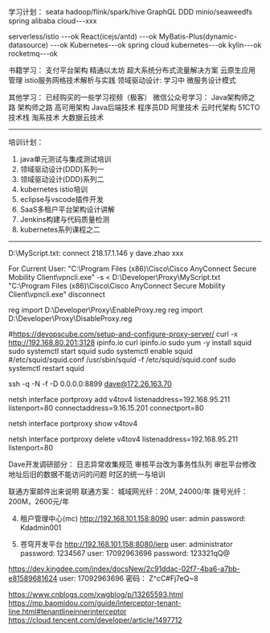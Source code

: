 学习计划：
seata
hadoop/flink/spark/hive
GraphQL
DDD
minio/seaweedfs
spring alibaba cloud---xxx

serverless/istio ---ok
React(icejs/antd) ---ok
MyBatis-Plus(dynamic-datasource) ---ok
Kubernetes---ok
spring cloud kubernetes---ok
kylin---ok
rocketmq---ok

书籍学习：
支付平台架构
精通以太坊
超大系统分布式流量解决方案
云原生应用管理
istio服务网格技术解析与实践
领域驱动设计: 学习中
微服务设计模式

其他学习：
已经购买的一些学习视频（极客）
微信公众号学习：
Java架构师之路
架构师之路
高可用架构
Java后端技术
程序员DD
阿里技术
云时代架构
51CTO技术栈
淘系技术
大数据云技术

-------------------------------------------------


培训计划：
1. java单元测试与集成测试培训
2. 领域驱动设计(DDD)系列一
3. 领域驱动设计(DDD)系列二
4. kubernetes istio培训
5. eclipse与vscode插件开发
6. SaaS多租户平台架构设计讲解
7. Jenkins构建与代码质量检测
8. kubernetes系列课程之二

----------------------------------------------------
D:\MyScript.txt:
connect 218.17.1.146
y
dave.zhao
xxx

For Current User:
"C:\Program Files (x86)\Cisco\Cisco AnyConnect Secure Mobility Client\vpncli.exe" -s < D:\Developer\Proxy\MyScript.txt
"C:\Program Files (x86)\Cisco\Cisco AnyConnect Secure Mobility Client\vpncli.exe" disconnect

reg import D:\Developer\Proxy\EnableProxy.reg
reg import D:\Developer\Proxy\DisableProxy.reg

#https://devopscube.com/setup-and-configure-proxy-server/
curl -x http://192.168.80.201:3128 ipinfo.io
curl ipinfo.io
sudo yum -y install squid
sudo systemctl start squid
sudo systemctl enable squid
#/etc/squid/squid.conf
/usr/sbin/squid -f /etc/squid/squid.conf
sudo systemctl restart squid

ssh -q -N -f -D 0.0.0.0:8899 dave@172.26.163.70

netsh interface portproxy add v4tov4 listenaddress=192.168.95.211 listenport=80 connectaddress=9.16.15.201 connectport=80

netsh interface portproxy show v4tov4

netsh interface portproxy delete v4tov4 listenaddress=192.168.95.211 listenport=80



Dave开发调研部分：
日志异常收集规范
审核平台改为事务性队列
审批平台修改地址后旧的数据不能访问的问题
时区的统一与培训


联通方案邮件出来说明 
联通方案：
城域网光纤：20M, 24000/年
拨号光纤：200M，2600元/年


4. 租户管理中心(mc)
http://192.168.101.158:8090
user: admin
password:  Kdadmin001

5. 苍穹开发平台
http://192.168.101.158:8080/ierp
user: administrator
password:  1234567
user:  17092963696
password:  123321qQ@

https://dev.kingdee.com/index/docsNew/2c91ddac-02f7-4ba6-a7bb-e81589681624
user: 17092963696
密码： Z^cC#Fj7eQ~8

https://www.cnblogs.com/xwgblog/p/13265593.html
https://mp.baomidou.com/guide/interceptor-tenant-line.html#tenantlineinnerinterceptor
https://cloud.tencent.com/developer/article/1497712



